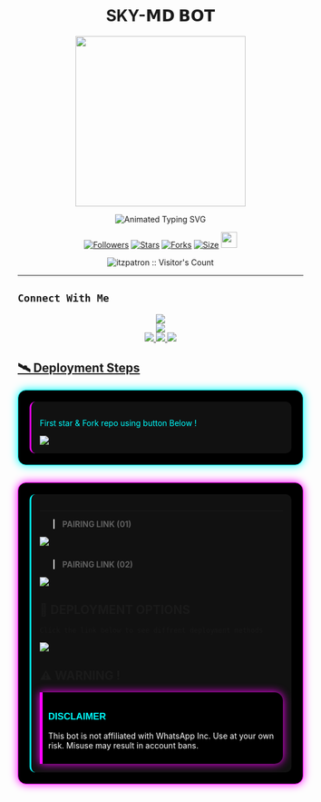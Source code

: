 <h1 align="center">SKY-𝗠𝗗 𝗕𝗢𝗧<br></h1>
<p align="center">
<img src="https://files.catbox.moe/e71nan.png" height="300" />
</p>

<p align="center">
  <img src="https://readme-typing-svg.demolab.com?font=Orbitron&weight=600&size=25&duration=4000&pause=1000&color=00F7FF&center=true&vCenter=true&width=500&lines=ULTIMATE+WHATSAPP+BOT;MULTI-DEVICE+SUPPORT;POWERED+BY+BAILEYS;FAST++SECURE++RELIABLE" alt="Animated Typing SVG" />
</p>

<div align="center">
  <a href="https://github.com/Itzpatron/followers"><img title="Followers" src="https://img.shields.io/github/followers/Itzpatron?color=EB5406&style=for-the-badge&logo=github&logoColor=white"></a>
  <a href="https://github.com/Itzpatron/PATRON-MD2/stargazers/"><img title="Stars" src="https://img.shields.io/github/stars/Itzpatron/PATRON-MD2?color=FFCE44&style=for-the-badge&logo=reverbnation&logoColor=white"></a>
  <a href="https://github.com/Itzpatron/PATRON-MD2/network/members"><img title="Forks" src="https://img.shields.io/github/forks/Itzpatron/PATRON-MD2?color=FF007F&style=for-the-badge&logo=git&logoColor=white"></a>
  <a href="https://github.com/Itzpatron/PATRON-MD2/"><img title="Size" src="https://img.shields.io/github/repo-size/Itzpatron/PATRON-MD2?style=for-the-badge&color=FFFF33&logo=docusign&logoColor=white"></a>
  <a href="https://github.com/Itzpatron/PATRON-MD2/graphs/commit-activity"><img height="28" src="https://img.shields.io/badge/Maintained%3F-yes-green.svg?style=for-the-badge&logo=gitpod&logoColor=white"></a>
</div>

<p align="center"><img src="https://profile-counter.glitch.me/{PATRON-MD2}/count.svg" alt="itzpatron :: Visitor's Count" /></p>

-------

## ```Connect With Me```
<p align="center">
<a href="https://www.youtube.com/@Itzpatron1"><img src="https://img.shields.io/badge/YouTube-ff0000?style=for-the-badge&logo=youtube&logoColor=ff000000&link=https://www.youtube.com/@Itzpatron1" /><br>
<a href="https://whatsapp.com/channel/0029Val0s0rIt5rsIDPCoD2q"><img src="https://img.shields.io/badge/WhatsApp Channel-25D366?style=for-the-badge&logo=whatsapp&logoColor=white&link=https://whatsapp.com/channel/0029Val0s0rIt5rsIDPCoD2q" /><br>
<a href="https://t.me/patrontechhub"><img src="https://img.shields.io/badge/Telegram-00FFFF?style=for-the-badge&logo=telegram&logoColor=white" />
<a href="https://chat.whatsapp.com/ERHm3TkwmvVL9c2Ac7p9Zf"><img src="https://img.shields.io/badge/Support Group-25D366?style=for-the-badge&logo=whatsapp&logoColor=white" />
<a href="https://www.instagram.com/justt.patron?igsh=MzNlNGNkZWQ4Mg=="><img src="https://img.shields.io/badge/Instagram-A020F0?style=for-the-badge&logo=instagram&logoColor=white" />
</p>

## 🛰️ Deployment Steps

<div style="background: #000000; border: 1px solid #00ffff; border-radius: 15px; padding: 20px; box-shadow: 0 0 15px #00ffff; margin-bottom: 30px;">
    
<div style="background: #111111; padding: 15px; border-radius: 10px; border-left: 3px solid #ff00ff;">
  <p style="color: #00ffff;">First star & Fork repo using button Below !</p>
  <a href='https://github.com/Itzpatron/PATRON-MD2/fork' target="_blank">
    <img src='https://img.shields.io/badge/FORK_REPOSITORY-008000?style=for-the-badge&logo=github&logoColor=white&labelColor=000000'/>
  </a>
</div>

</div>


<div style="background: #000000; border: 1px solid #ff00ff; border-radius: 15px; padding: 20px; box-shadow: 0 0 15px #ff00ff; margin-bottom: 30px;">
  
<div style="background: #111111; padding: 15px; border-radius: 10px; border-left: 3px solid #00ffff;">
  
--- 
> **PAIRING LINK (01)**
  <a href='https://botportal-two.vercel.app' target="_blank">
    <img src='https://img.shields.io/badge/PAIR_CODE_1-00FFFF?style=for-the-badge&logo=matrix&logoColor=white&labelColor=000000'/>
  </a></br>
  
  <div style="height: 10px;"></div>
  
> **PAIRiNG LINK (02)**
  <a href='https://botportal-two.vercel.app' target="_blank">
    <img src='https://img.shields.io/badge/PAIR_CODE_2-FF00FF?style=for-the-badge&logo=matrix&logoColor=white&labelColor=000000'/>
  </a>

## 📡 DEPLOYMENT OPTIONS

```Click the link below to see diffrent deployment methods```

<a href='https://botportal-two.vercel.app' target="_blank">
    <img src='https://img.shields.io/badge/DEPLOYMENT-FF00FF?style=for-the-badge&logo=matrix&logoColor=white&labelColor=000000'/>
  </a>

## ⚠️ WARNING !

<div style="background-color: #000000; border-left: 5px solid #ff00ff; padding: 10px; border-radius: 0 15px 15px 0; box-shadow: 0 0 15px #ff00ff;">
  <h3 style="color: #00ffff; font-family: 'Orbitron', sans-serif;">DISCLAIMER</h3>
  <p style="color: #ffffff;">This bot is not affiliated with WhatsApp Inc. Use at your own risk. Misuse may result in account bans.</p>
</div>


